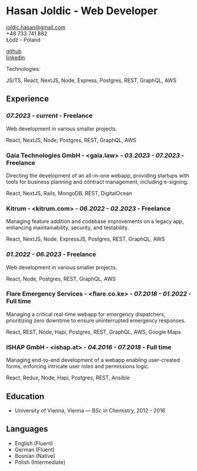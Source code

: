 # Hasan Joldic - Web Developer

<joldic.hasan@gmail.com>  
+48 733 741 882  
Łódź - Poland

[github](https://github.com/hasanjoldic)  
[linkedin](https://www.linkedin.com/in/hasanjoldic/)  

Technologies:

JS/TS, React, NextJS, Node, Express, Postgres, REST, GraphQL, AWS

## Experience

### _07.2023 - current_ - Freelance

Web development in various smaller projects.

React, NextJS, Node, Postgres, REST, GraphQL, AWS

### Gaia Technologies GmbH - <gaia.law> - _03.2023 - 07.2023_ - Freelance

Directing the development of an all-in-one webapp, providing startups with tools for business planning and contract management, including e-signing.

React, NextJS, Rails, MongoDB, REST, DigitalOcean

### Kitrum - <kitrum.com> - _06.2022 - 02.2023_ - Freelance

Managing feature addition and codebase improvements on a legacy app, enhancing maintainability, security, and testability.

React, NextJS, Node, ExpressJS, Postgres, REST, GraphQL, AWS

### _01.2022 - 06.2023_ - Freelance

Web development in various smaller projects.

React, Node, Postgres, REST, GraphQL, AWS

### Flare Emergency Services - <flare.co.ke> - _07.2018 - 01.2022_ - Full time

Managing a critical real-time webapp for emergency dispatchers, prioritizing zero downtime to ensure uninterrupted emergency responses.

React, REST, Node, Hapi, Postgres, REST, GraphQL, AWS, Google Maps

### ISHAP GmbH - <ishap.at> - _04.2016 - 07.2018_ - Full time

Managing end-to-end development of a webapp enabling user-created forms, enforcing intricate user roles and permissions logic.

React, Redux, Node, Hapi, Postgres, REST, Ansible

## Education

- University of Vienna, Vienna — BSc in Chemistry, 2012 - 2016

## Languages

- English (Fluent)
- German (Fluent)
- Bosnian (Native)
- Polish (Intermediate)
